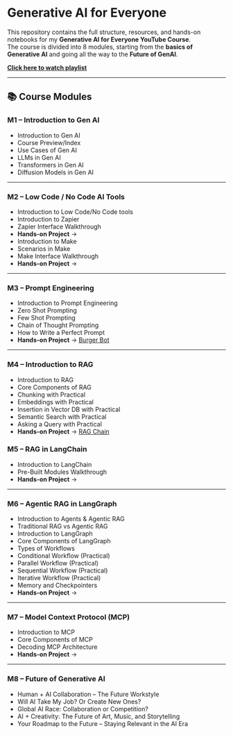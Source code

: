 # Generative AI for Everyone

This repository contains the full structure, resources, and hands-on notebooks for my **Generative AI for Everyone YouTube Course**.  
The course is divided into 8 modules, starting from the **basics of Generative AI** and going all the way to the **Future of GenAI**. 

[**Click here to watch playlist**](https://youtube.com/playlist?list=PL7E7TYb0_SgEQz4g1doHXHL6F05h2GRYi&si=Er8TtVrzYPtbqyuE)

---

## 📚 Course Modules

### **M1 – Introduction to Gen AI**
- Introduction to Gen AI  
- Course Preview/Index  
- Use Cases of Gen AI  
- LLMs in Gen AI  
- Transformers in Gen AI  
- Diffusion Models in Gen AI  

---

### **M2 – Low Code / No Code AI Tools**
- Introduction to Low Code/No Code tools  
- Introduction to Zapier  
- Zapier Interface Walkthrough  
- **Hands-on Project** →  
- Introduction to Make  
- Scenarios in Make  
- Make Interface Walkthrough  
- **Hands-on Project** → 

---

### **M3 – Prompt Engineering**
- Introduction to Prompt Engineering  
- Zero Shot Prompting  
- Few Shot Prompting  
- Chain of Thought Prompting  
- How to Write a Perfect Prompt  
- **Hands-on Project** → [Burger Bot](https://colab.research.google.com/drive/1lpLiJZXk9UoWNhi2v1kmn9MH-N29QcLk?usp=sharing)
---

### **M4 – Introduction to RAG**
- Introduction to RAG  
- Core Components of RAG  
- Chunking with Practical  
- Embeddings with Practical  
- Insertion in Vector DB with Practical  
- Semantic Search with Practical  
- Asking a Query with Practical  
- **Hands-on Project** → [RAG Chain](https://colab.research.google.com/drive/1fuHpNF0Oobpt_BYpuTGE2Jq7P-04QtJC?usp=sharing)

### **M5 – RAG in LangChain**
- Introduction to LangChain  
- Pre-Built Modules Walkthrough  
- **Hands-on Project** → 
---

### **M6 – Agentic RAG in LangGraph**
- Introduction to Agents & Agentic RAG  
- Traditional RAG vs Agentic RAG  
- Introduction to LangGraph  
- Core Components of LangGraph  
- Types of Workflows  
- Conditional Workflow (Practical)  
- Parallel Workflow (Practical)  
- Sequential Workflow (Practical)  
- Iterative Workflow (Practical)  
- Memory and Checkpointers  
- **Hands-on Project** →  

---

### **M7 – Model Context Protocol (MCP)**
- Introduction to MCP  
- Core Components of MCP  
- Decoding MCP Architecture  
- **Hands-on Project** →  

---

### **M8 – Future of Generative AI**
- Human + AI Collaboration – The Future Workstyle  
- Will AI Take My Job? Or Create New Ones?  
- Global AI Race: Collaboration or Competition?  
- AI + Creativity: The Future of Art, Music, and Storytelling  
- Your Roadmap to the Future – Staying Relevant in the AI Era  



